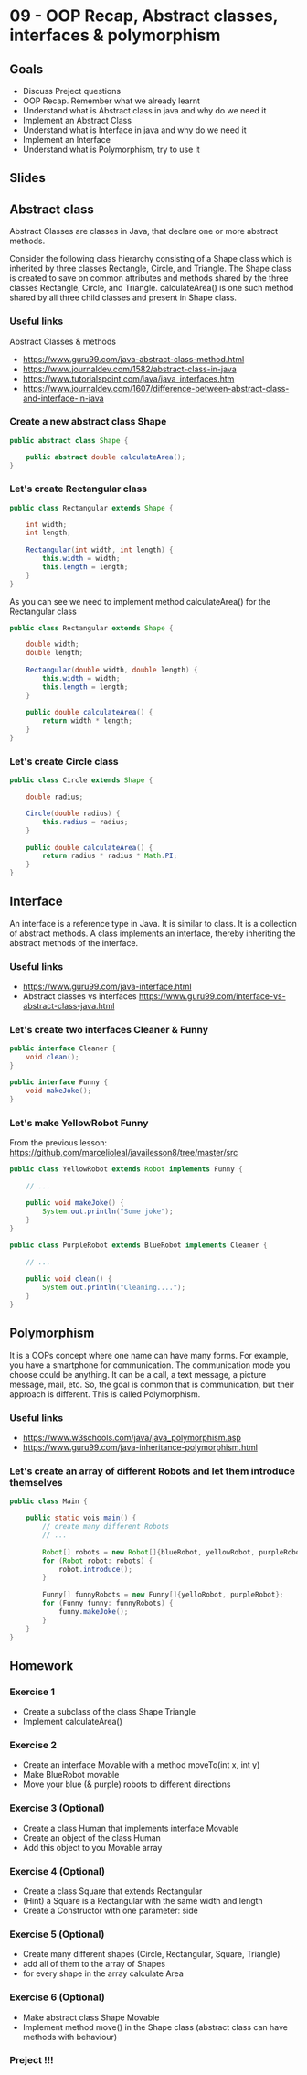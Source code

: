 # 09 - OOP Recap, Abstract classes, interfaces & polymorphism

<Teacher name="Alina"></Teacher>

## Goals

- Discuss Preject questions
- OOP Recap. Remember what we already learnt
- Understand what is Abstract class in java and why do we need it
- Implement an Abstract Class
- Understand what is Interface in java and why do we need it
- Implement an Interface
- Understand what is Polymorphism, try to use it 

## Slides

<GoogleSlides src="https://docs.google.com/presentation/d/1q-xZwQrayGCOdrGqNo4AiwCY6ZVdwP7j5MSgsFoNOtE/embed?start=false&loop=false&delayms=3000"></GoogleSlides>

## Abstract class

Abstract Classes are classes in Java, that declare one or more abstract methods.

Consider the following class hierarchy consisting of a Shape class which is inherited by three classes Rectangle, Circle, and Triangle. The Shape class is created to save on common attributes and methods shared by the three classes Rectangle, Circle, and Triangle. calculateArea() is one such method shared by all three child classes and present in Shape class.

### Useful links
Abstract Classes & methods 
 - <https://www.guru99.com/java-abstract-class-method.html> 
 - <https://www.journaldev.com/1582/abstract-class-in-java>
 - <https://www.tutorialspoint.com/java/java_interfaces.htm>
 - <https://www.journaldev.com/1607/difference-between-abstract-class-and-interface-in-java>

### Create a new abstract class Shape

```java
public abstract class Shape {

    public abstract double calculateArea();
}
```

### Let's create Rectangular class

<Solution>

```java
public class Rectangular extends Shape {

    int width;
    int length;
    
    Rectangular(int width, int length) {
        this.width = width;
        this.length = length;
    }
}
```
</Solution>

As you can see we need to implement method calculateArea() for the Rectangular class

<Solution>

```java
public class Rectangular extends Shape {

    double width;
    double length;
    
    Rectangular(double width, double length) {
        this.width = width;
        this.length = length;
    }
    
    public double calculateArea() {
        return width * length;
    }
} 
```
</Solution>

### Let's create Circle class

<Solution>

```java
public class Circle extends Shape {

    double radius;

    Circle(double radius) {
        this.radius = radius;
    }
    
    public double calculateArea() {
        return radius * radius * Math.PI;
    }
} 
```
</Solution>

## Interface
An interface is a reference type in Java. It is similar to class. It is a collection of abstract methods. A class implements an interface, thereby inheriting the abstract methods of the interface.

### Useful links
 - <https://www.guru99.com/java-interface.html>
 - Abstract classes vs interfaces <https://www.guru99.com/interface-vs-abstract-class-java.html>

### Let's create two interfaces Cleaner & Funny

```java
public interface Cleaner {
    void clean();
}

```

```java
public interface Funny {
    void makeJoke();
}

```

### Let's make YellowRobot Funny
From the previous lesson:
<https://github.com/marcelioleal/javailesson8/tree/master/src>

<Solution>

```java
public class YellowRobot extends Robot implements Funny {
    
    // ...
    
    public void makeJoke() {
        System.out.println("Some joke");
    }
}

```
</Solution>

<Solution>

```java
public class PurpleRobot extends BlueRobot implements Cleaner {
    
    // ...
    
    public void clean() {
        System.out.println("Cleaning....");
    }
}

```
</Solution>

## Polymorphism

It is a OOPs concept where one name can have many forms.
For example, you have a smartphone for communication. 
The communication mode you choose could be anything. It can be a call, a text message, a picture message, mail, etc. So, the goal is common that is communication, but their approach is different. This is called Polymorphism.

### Useful links
 - <https://www.w3schools.com/java/java_polymorphism.asp>
 - <https://www.guru99.com/java-inheritance-polymorphism.html>
 
### Let's create an array of different Robots and let them introduce themselves

```java
public class Main {

    public static vois main() {
        // create many different Robots
        // ...
        
        Robot[] robots = new Robot[]{blueRobot, yellowRobot, purpleRobot, justRobot};
        for (Robot robot: robots) {
            robot.introduce();
        }
        
        Funny[] funnyRobots = new Funny[]{yelloRobot, purpleRobot};
        for (Funny funny: funnyRobots) {
            funny.makeJoke();
        }
    }
}
```
 
## Homework

### Exercise 1
 - Create a subclass of the class Shape Triangle 
 - Implement calculateArea() 
 
### Exercise 2
 - Create an interface Movable with a method moveTo(int x, int y)
 - Make BlueRobot movable 
 - Move your blue (& purple) robots to different directions
 
### Exercise 3 (Optional)
 - Create a class Human that implements interface Movable
 - Create an object of the class Human
 - Add this object to you Movable array
 
### Exercise 4 (Optional)
 - Create a class Square that extends Rectangular 
 - (Hint) a Square is a Rectangular with the same width and length
 - Create a Constructor with one parameter: side
 
### Exercise 5 (Optional)
 - Create many different shapes (Circle, Rectangular, Square, Triangle)
 - add all of them to the array of Shapes
 - for every shape in the array calculate Area

### Exercise 6 (Optional)
 - Make abstract class Shape Movable
 - Implement method move() in the Shape class (abstract class can have methods with behaviour)
 
### Preject !!!
